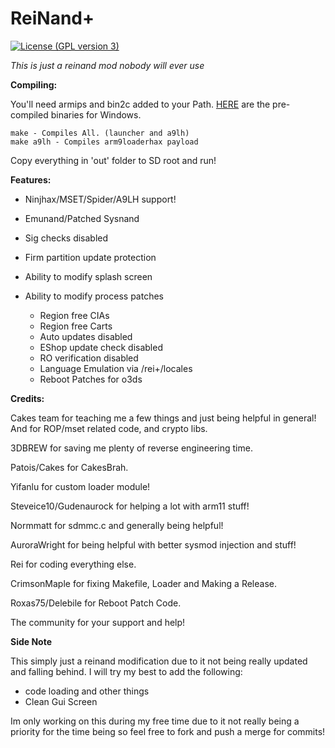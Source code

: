 # ReiNand+
[![License (GPL version 3)](https://img.shields.io/badge/license-GNU%20GPL%20version%203-red.svg?style=flat-square)](http://opensource.org/licenses/GPL-3.0)

*This is just a reinand mod nobody will ever use*


**Compiling:**

You'll need armips and bin2c added to your Path. [HERE](https://reisyukaku.org/downloads/buildtools.zip) are the pre-compiled binaries for Windows.

    make - Compiles All. (launcher and a9lh)
    make a9lh - Compiles arm9loaderhax payload

Copy everything in 'out' folder to SD root and run!


**Features:**

* Ninjhax/MSET/Spider/A9LH support!

* Emunand/Patched Sysnand

* Sig checks disabled

* Firm partition update protection

* Ability to modify splash screen

* Ability to modify process patches
    * Region free CIAs
    * Region free Carts
    * Auto updates disabled
    * EShop update check disabled
    * RO verification disabled
    * Language Emulation via /rei+/locales
	* Reboot Patches for o3ds

**Credits:**
 
 Cakes team for teaching me a few things and just being helpful in general! And for ROP/mset related code, and crypto libs.
    
 3DBREW for saving me plenty of reverse engineering time.
    
 Patois/Cakes for CakesBrah.
 
 Yifanlu for custom loader module!
 
 Steveice10/Gudenaurock for helping a lot with arm11 stuff!
 
 Normmatt for sdmmc.c and generally being helpful!
 
 AuroraWright for being helpful with better sysmod injection and stuff!
    
 Rei for coding everything else.
 
 CrimsonMaple for fixing Makefile, Loader and Making a Release.
 
 Roxas75/Delebile for Reboot Patch Code.
 
 The community for your support and help!
 
 
**Side Note**
 
 This simply just a reinand modification due to it not being really updated and falling behind. I will try my best to add the following:
 
 * code loading and other things
 * Clean Gui Screen
 
Im only working on this during my free time due to it not really being a priority for the time being so feel free to fork and push a merge for commits!
